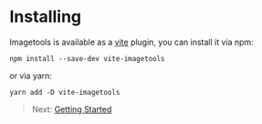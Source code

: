 # Installing

Imagetools is available as a [vite](https://vitejs.dev) plugin, you can install it via npm:

```
npm install --save-dev vite-imagetools
```

or via yarn:

```
yarn add -D vite-imagetools
```

> Next: [Getting Started](getting-started.md)